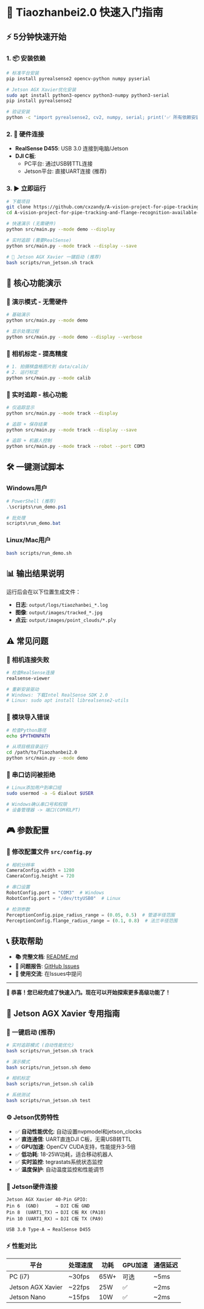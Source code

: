 # 🚀 Tiaozhanbei2.0 快速入门指南

## ⚡ 5分钟快速开始

### 1. 📦 安装依赖
```bash
# 标准平台安装
pip install pyrealsense2 opencv-python numpy pyserial

# Jetson AGX Xavier优化安装
sudo apt install python3-opencv python3-numpy python3-serial
pip install pyrealsense2

# 验证安装
python -c "import pyrealsense2, cv2, numpy, serial; print('✅ 所有依赖安装成功!')"
```

### 2. 🔧 硬件连接
- **RealSense D455**: USB 3.0 连接到电脑/Jetson
- **DJI C板**: 
  - PC平台: 通过USB转TTL连接
  - Jetson平台: 直接UART连接 (推荐)

### 3. ▶️ 立即运行
```bash
# 下载项目
git clone https://github.com/cxzandy/A-vision-project-for-pipe-tracking-and-flange-recognition-available-for-DJI-c-board-communication.git
cd A-vision-project-for-pipe-tracking-and-flange-recognition-available-for-DJI-c-board-communication

# 快速演示 (无需硬件)
python src/main.py --mode demo --display

# 实时追踪 (需要RealSense)
python src/main.py --mode track --display --save

# 🚀 Jetson AGX Xavier 一键启动 (推荐)
bash scripts/run_jetson.sh track
```

## 🎯 核心功能演示

### 🎥 演示模式 - 无需硬件
```bash
# 基础演示
python src/main.py --mode demo

# 显示处理过程
python src/main.py --mode demo --display --verbose
```

### 📐 相机标定 - 提高精度
```bash
# 1. 拍摄棋盘格图片到 data/calib/ 
# 2. 运行标定
python src/main.py --mode calib
```

### 🎯 实时追踪 - 核心功能
```bash
# 仅追踪显示
python src/main.py --mode track --display

# 追踪 + 保存结果
python src/main.py --mode track --display --save

# 追踪 + 机器人控制
python src/main.py --mode track --robot --port COM3
```

## 🛠️ 一键测试脚本

### Windows用户
```powershell
# PowerShell (推荐)
.\scripts\run_demo.ps1

# 批处理
scripts\run_demo.bat
```

### Linux/Mac用户
```bash
bash scripts/run_demo.sh
```

## 📊 输出结果说明

运行后会在以下位置生成文件：
- **日志**: `output/logs/tiaozhanbei_*.log`
- **图像**: `output/images/tracked_*.jpg`
- **点云**: `output/images/point_clouds/*.ply`

## ⚠️ 常见问题

### 🔴 相机连接失败
```bash
# 检查RealSense连接
realsense-viewer

# 重新安装驱动
# Windows: 下载Intel RealSense SDK 2.0
# Linux: sudo apt install librealsense2-utils
```

### 🔴 模块导入错误
```bash
# 检查Python路径
echo $PYTHONPATH

# 从项目根目录运行
cd /path/to/Tiaozhanbei2.0
python src/main.py --mode demo
```

### 🔴 串口访问被拒绝
```bash
# Linux添加用户到串口组
sudo usermod -a -G dialout $USER

# Windows确认串口号和权限
# 设备管理器 -> 端口(COM和LPT)
```

## 🎮 参数配置

### 📝 修改配置文件 `src/config.py`
```python
# 相机分辨率
CameraConfig.width = 1280
CameraConfig.height = 720

# 串口设置  
RobotConfig.port = "COM3"  # Windows
RobotConfig.port = "/dev/ttyUSB0"  # Linux

# 检测参数
PerceptionConfig.pipe_radius_range = (0.05, 0.5)  # 管道半径范围
PerceptionConfig.flange_radius_range = (0.1, 0.8)  # 法兰半径范围
```

## 📞 获取帮助

- **📚 完整文档**: [README.md](../README.md)
- **🐛 问题报告**: [GitHub Issues](https://github.com/cxzandy/A-vision-project-for-pipe-tracking-and-flange-recognition-available-for-DJI-c-board-communication/issues)
- **💬 使用交流**: 在Issues中提问

---

**🎉 恭喜！您已经完成了快速入门。现在可以开始探索更多高级功能了！**

## 🚀 Jetson AGX Xavier 专用指南

### 🎯 一键启动 (推荐)
```bash
# 实时追踪模式 (自动性能优化)
bash scripts/run_jetson.sh track

# 演示模式
bash scripts/run_jetson.sh demo

# 相机标定
bash scripts/run_jetson.sh calib

# 系统测试
bash scripts/run_jetson.sh test
```

### ⚙️ Jetson优势特性
- ✅ **自动性能优化**: 自动设置nvpmodel和jetson_clocks
- ✅ **直连通信**: UART直连DJI C板，无需USB转TTL
- ✅ **GPU加速**: OpenCV CUDA支持，性能提升3-5倍
- ✅ **低功耗**: 18-25W功耗，适合移动机器人
- ✅ **实时监控**: tegrastats系统状态监控
- ✅ **温度保护**: 自动温度监控和性能调节

### 🔧 Jetson硬件连接
```
Jetson AGX Xavier 40-Pin GPIO:
Pin 6  (GND)      → DJI C板 GND
Pin 8  (UART1_TX) → DJI C板 RX (PA10)  
Pin 10 (UART1_RX) → DJI C板 TX (PA9)

USB 3.0 Type-A → RealSense D455
```

### ⚡ 性能对比
| 平台 | 处理速度 | 功耗 | GPU加速 | 通信延迟 |
|------|---------|------|---------|----------|
| PC (i7) | ~30fps | 65W+ | 可选 | ~5ms |
| Jetson AGX Xavier | ~22fps | 25W | ✅ | ~2ms |
| Jetson Nano | ~15fps | 10W | ✅ | ~2ms |
